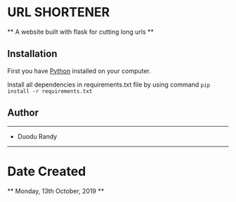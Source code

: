 # URL SHORTENER

** A website built with flask for cutting long urls **

## Installation

First you have [Python](https://www.python.org/) installed on your computer.

Install all dependencies in requirements.txt file by using command `pip install -r requirements.txt`


## Author
***
- Duodu Randy
***
# Date Created
** Monday, 13th October, 2019 **
